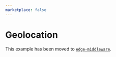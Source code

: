 ```yaml
---
marketplace: false
---
```


# Geolocation

This example has been moved to [`edge-middleware`](/edge-middleware/geolocation).
